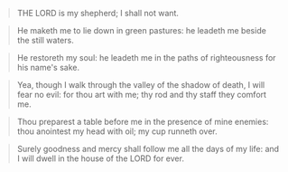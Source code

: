 > THE LORD is my shepherd; I shall not want.

> He maketh me to lie down in green pastures: he leadeth me beside the still waters.

> He restoreth my soul: he leadeth me in the paths of righteousness for his name's sake.

> Yea, though I walk through the valley of the shadow of death, I will fear no evil: for thou art with me; thy rod and thy staff they comfort me.

> Thou preparest a table before me in the presence of mine enemies: thou anointest my head with oil; my cup runneth over.

> Surely goodness and mercy shall follow me all the days of my life: and I will dwell in the house of the LORD for ever.
